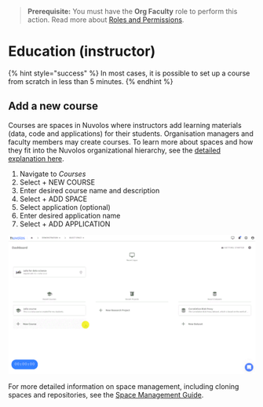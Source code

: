 > **Prerequisite:** You must have the **Org Faculty** role to perform this action. Read more about [Roles and Permissions](../../administration/roles/README.md).

# Education (instructor)

{% hint style="success" %}
In most cases, it is possible to set up a course from scratch in less than 5 minutes.
{% endhint %}

## Add a new course

Courses are spaces in Nuvolos where instructors add learning materials (data, code and applications) for their students. Organisation managers and faculty members may create courses. To learn more about spaces and how they fit into the Nuvolos organizational hierarchy, see the [detailed explanation here](../../features/nuvolos-basic-concepts/organisational-hierarchy.md).

1. Navigate to _Courses_
2. Select + NEW COURSE
3. Enter desired course name and description
4. Select + ADD SPACE
5. Select application (optional)
6. Enter desired application name
7. Select + ADD APPLICATION

![Creating a new course](../../.gitbook/assets/new_course_ed.gif)

For more detailed information on space management, including cloning spaces and repositories, see the [Space Management Guide](../../administration/space-management/README.md).

